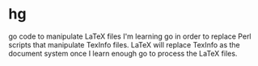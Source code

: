 # hg
go code to manipulate LaTeX files
I'm learning go in order to replace Perl scripts that manipulate TexInfo files. LaTeX will replace TexInfo as the 
document system once I learn enough go to process the LaTeX files.
